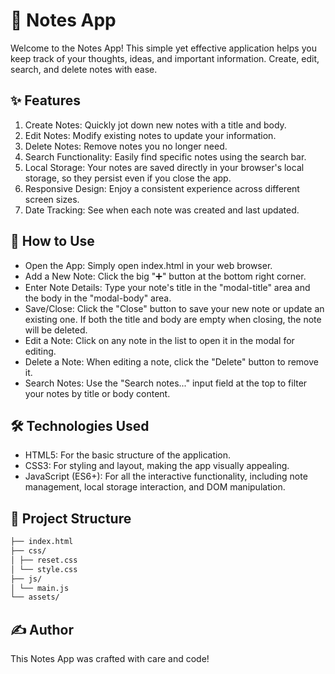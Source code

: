 # 📝 Notes App

Welcome to the Notes App! This simple yet effective application helps you keep track of your thoughts, ideas, and important information. Create, edit, search, and delete notes with ease.

## ✨ Features

1. Create Notes: Quickly jot down new notes with a title and body.
1. Edit Notes: Modify existing notes to update your information.
1. Delete Notes: Remove notes you no longer need.
1. Search Functionality: Easily find specific notes using the search bar.
1. Local Storage: Your notes are saved directly in your browser's local storage, so they persist even if you close the app.
1. Responsive Design: Enjoy a consistent experience across different screen sizes.
1. Date Tracking: See when each note was created and last updated.

## 🚀 How to Use

- Open the App: Simply open index.html in your web browser.
- Add a New Note: Click the big "➕" button at the bottom right corner.
- Enter Note Details: Type your note's title in the "modal-title" area and the body in the "modal-body" area.
- Save/Close: Click the "Close" button to save your new note or update an existing one. If both the title and body are empty when closing, the note will be deleted.
- Edit a Note: Click on any note in the list to open it in the modal for editing.
- Delete a Note: When editing a note, click the "Delete" button to remove it.
- Search Notes: Use the "Search notes..." input field at the top to filter your notes by title or body content.

## 🛠️ Technologies Used

- HTML5: For the basic structure of the application.
- CSS3: For styling and layout, making the app visually appealing.
- JavaScript (ES6+): For all the interactive functionality, including note management, local storage interaction, and DOM manipulation.

## 📁 Project Structure

```sh
├── index.html
├── css/
│ ├── reset.css
│ └── style.css
├── js/
│ └── main.js
└── assets/
```

## ✍️ Author

This Notes App was crafted with care and code!
